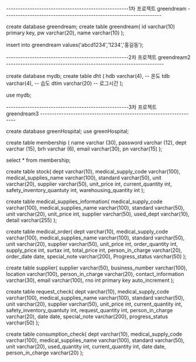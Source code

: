 ----------------------------------------------------1차 프로젝트 greendream -------------------------------------------------------------------

create database greendream; create table greendream( id varchar(10) primary key, pw varchar(20), name varchar(10) );

insert into greendream values('abcd1234','1234','홍길동');

----------------------------------------------------2차 프로젝트 greendream2 -------------------------------------------------------------------

create database mydb; create table dht ( hdb varchar(4), -- 온도 tdb varchar(4), -- 습도 dtim varchar(20) -- 로그시간 );

use mydb; 

----------------------------------------------------3차 프로젝트 greendream3 -------------------------------------------------------------------

create database greenHospital; use greenHospital;

create table membership ( name varchar (30), password varchar (12), dept varchar (15), brh varchar (6), email varchar(30), pn varchar(15) );

select * from membership;

create table stock(
	dept varchar(10),
    medical_supply_code varchar(100),
    medical_supplies_name varchar(100),
    standard varchar(50),
    unit varchar(20),
    supplier varchar(50),
    unit_price int,
    current_quantity int,
    safety_inventory_quantuty int,
    warehousing_quantity int
);

create table medical_supplies_information(
	medical_supply_code varchar(100),
    medical_supplies_name varchar(100),
    standard varchar(50),
    unit varchar(20),
    unit_price int,
    supplier varchar(50),
    used_dept varchar(10),
    detail varchar(255)
);

create table medical_order(
	dept varchar(10),
	medical_supply_code varchar(100),
    medical_supplies_name varchar(100),
    standard varchar(50),
    unit varchar(20),
    supplier varchar(50),
    unit_price int,
    order_quantity int,
    supply_price int,
    surtax int,
    total_price int,
    person_in_charge varchar(20),
    order_date date,
    special_note varchar(200),
    Progress_status varchar(50)
);

create table supplier(
	supplier varchar(50),
    business_number varchar(100),
    location varchar(100),
    person_in_charge varchar(20),
    contact_information varchar(30),
    email varchar(100),
    rno int primary key auto_increment
);

create table request_check(
	dept varchar(10),
	medical_supply_code varchar(100),
    medical_supplies_name varchar(100),
    standard varchar(50),
    unit varchar(20),
    supplier varchar(50),
    unit_price int,
    current_quantity int,
    safety_inventory_quantuty int,
    request_quantity int,
    person_in_charge varchar(20),
    date date,
    special_note varchar(200),
    progress_status varchar(50)
);

create table consumption_check(
	dept varchar(10),
    medical_supply_code varchar(100),
    medical_supplies_name varchar(100),
    standard varchar(50),
    unit varchar(20),
    used_quantity int,
    current_quantity int,
    date date,
    person_in_charge varchar(20)
);
